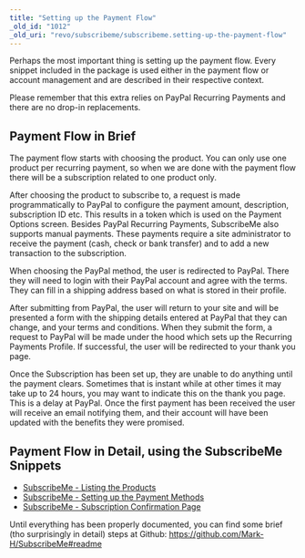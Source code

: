 ```yaml
---
title: "Setting up the Payment Flow"
_old_id: "1012"
_old_uri: "revo/subscribeme/subscribeme.setting-up-the-payment-flow"
---
```


Perhaps the most important thing is setting up the payment flow. Every snippet included in the package is used either in the payment flow or account management and are described in their respective context.

Please remember that this extra relies on PayPal Recurring Payments and there are no drop-in replacements.

## Payment Flow in Brief

The payment flow starts with choosing the product. You can only use one product per recurring payment, so when we are done with the payment flow there will be a subscription related to one product only.

After choosing the product to subscribe to, a request is made programmatically to PayPal to configure the payment amount, description, subscription ID etc. This results in a token which is used on the Payment Options screen. Besides PayPal Recurring Payments, SubscribeMe also supports manual payments. These payments require a site administrator to receive the payment (cash, check or bank transfer) and to add a new transaction to the subscription.

When choosing the PayPal method, the user is redirected to PayPal. There they will need to login with their PayPal account and agree with the terms. They can fill in a shipping address based on what is stored in their profile.

After submitting from PayPal, the user will return to your site and will be presented a form with the shipping details entered at PayPal that they can change, and your terms and conditions. When they submit the form, a request to PayPal will be made under the hood which sets up the Recurring Payments Profile. If successful, the user will be redirected to your thank you page.

Once the Subscription has been set up, they are unable to do anything until the payment clears. Sometimes that is instant while at other times it may take up to 24 hours, you may want to indicate this on the thank you page. This is a delay at PayPal. Once the first payment has been received the user will receive an email notifying them, and their account will have been updated with the benefits they were promised.

## Payment Flow in Detail, using the SubscribeMe Snippets

- [SubscribeMe - Listing the Products](/extras/subscribeme/subscribeme.setting-up-the-payment-flow/subscribeme-listing-the-products "SubscribeMe - Listing the Products")
- [SubscribeMe - Setting up the Payment Methods](/extras/subscribeme/subscribeme.setting-up-the-payment-flow/subscribeme-setting-up-the-payment-methods "SubscribeMe - Setting up the Payment Methods")
- [SubscribeMe - Subscription Confirmation Page](/extras/subscribeme/subscribeme.setting-up-the-payment-flow/subscribeme-subscription-confirmation-page "SubscribeMe - Subscription Confirmation Page")

Until everything has been properly documented, you can find some brief (tho surprisingly in detail) steps at Github: <https://github.com/Mark-H/SubscribeMe#readme>
